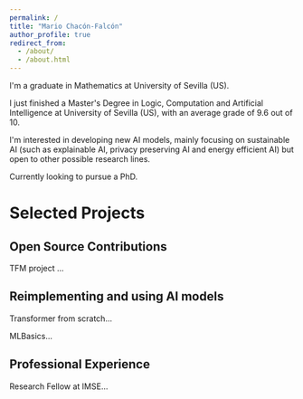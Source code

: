 ```yaml
---
permalink: /
title: "Mario Chacón-Falcón"
author_profile: true
redirect_from: 
  - /about/
  - /about.html
---
```


I'm a graduate in Mathematics at University of Sevilla (US).

I just finished a Master's Degree in Logic, Computation and Artificial Intelligence at University of Sevilla (US), with an average grade of 9.6 out of 10.

I'm interested in developing new AI models, mainly focusing on sustainable AI (such as explainable AI, privacy preserving AI and energy efficient AI) but open to other possible research lines.

Currently looking to pursue a PhD.


Selected Projects
======

Open Source Contributions
------
TFM project ... 

Reimplementing and using AI models
------

Transformer from scratch... 

MLBasics...

Professional Experience
------
 Research Fellow at IMSE...